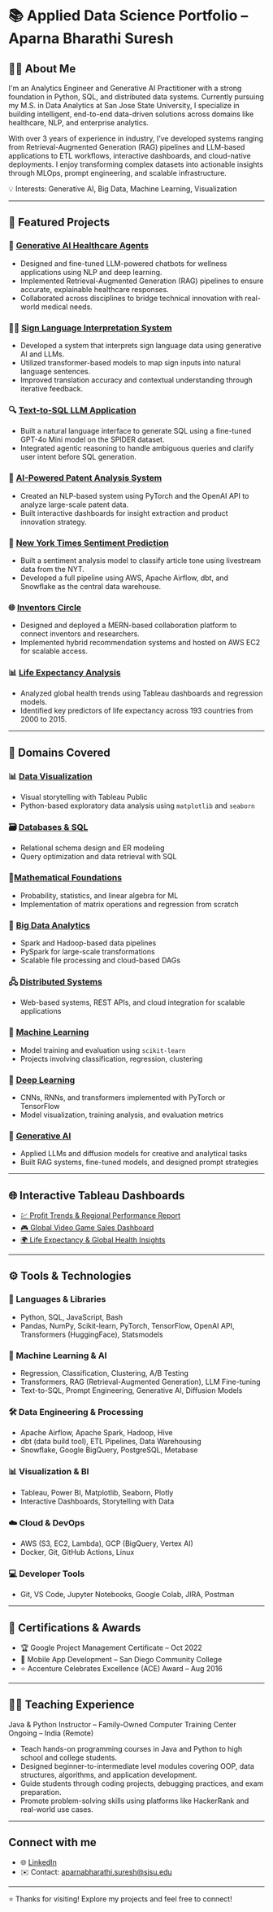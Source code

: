 # 📚 Applied Data Science Portfolio – Aparna Bharathi Suresh

## 👩‍💼 About Me

I'm an Analytics Engineer and Generative AI Practitioner with a strong foundation in Python, SQL, and distributed data systems. Currently pursuing my M.S. in Data Analytics at San Jose State University, I specialize in building intelligent, end-to-end data-driven solutions across domains like healthcare, NLP, and enterprise analytics.

With over 3 years of experience in industry, I’ve developed systems ranging from Retrieval-Augmented Generation (RAG) pipelines and LLM-based applications to ETL workflows, interactive dashboards, and cloud-native deployments. I enjoy transforming complex datasets into actionable insights through MLOps, prompt engineering, and scalable infrastructure.

💡 Interests: Generative AI, Big Data, Machine Learning, Visualization  

---

## 💼 Featured Projects

### 🧬 [Generative AI Healthcare Agents](https://github.com/AparnaBharathiSuresh/data-analytics-masters-portfolio/tree/main/Generative%20AI%20Healthcare%20Agents)

- Designed and fine-tuned LLM-powered chatbots for wellness applications using NLP and deep learning.
- Implemented Retrieval-Augmented Generation (RAG) pipelines to ensure accurate, explainable healthcare responses.
- Collaborated across disciplines to bridge technical innovation with real-world medical needs.

### 🧏‍♀️ [Sign Language Interpretation System](https://github.com/AparnaBharathiSuresh/data-analytics-masters-portfolio/tree/main/DeepLearning/Project_SignLanguage)

- Developed a system that interprets sign language data using generative AI and LLMs.
- Utilized transformer-based models to map sign inputs into natural language sentences.
- Improved translation accuracy and contextual understanding through iterative feedback.

### 🔍 [Text-to-SQL LLM Application](https://github.com/AparnaBharathiSuresh/data-analytics-masters-portfolio/tree/main/GenAI/Project_TextToSQL)

- Built a natural language interface to generate SQL using a fine-tuned GPT-4o Mini model on the SPIDER dataset.
- Integrated agentic reasoning to handle ambiguous queries and clarify user intent before SQL generation.

### 🧠 [AI-Powered Patent Analysis System](https://github.com/AparnaBharathiSuresh/data-analytics-masters-portfolio/tree/main/BigDataAnalytics/Project)

- Created an NLP-based system using PyTorch and the OpenAI API to analyze large-scale patent data.
- Built interactive dashboards for insight extraction and product innovation strategy.

### 📰 [New York Times Sentiment Prediction](https://github.com/AparnaBharathiSuresh/data-analytics-masters-portfolio/tree/main/DatabaseSystems/NewYorkTimes_Analysis)

- Built a sentiment analysis model to classify article tone using livestream data from the NYT.
- Developed a full pipeline using AWS, Apache Airflow, dbt, and Snowflake as the central data warehouse.

### 🌐 [Inventors Circle](https://github.com/AparnaBharathiSuresh/data-analytics-masters-portfolio/tree/main/DistributedSystems/Project-InventorsCircle)

- Designed and deployed a MERN-based collaboration platform to connect inventors and researchers.
- Implemented hybrid recommendation systems and hosted on AWS EC2 for scalable access.

### 📊 [Life Expectancy Analysis](https://github.com/AparnaBharathiSuresh/data-analytics-masters-portfolio/tree/main/MachineLearning/Project_LifeExpectancy)

- Analyzed global health trends using Tableau dashboards and regression models.
- Identified key predictors of life expectancy across 193 countries from 2000 to 2015.

---

## 🧠 Domains Covered

### 📊 [Data Visualization](https://github.com/AparnaBharathiSuresh/data-analytics-masters-portfolio/tree/main/DataVisualization)

- Visual storytelling with Tableau Public
- Python-based exploratory data analysis using `matplotlib` and `seaborn`

### 🗃️ [Databases & SQL](https://github.com/AparnaBharathiSuresh/data-analytics-masters-portfolio/tree/main/DatabaseSystems)

- Relational schema design and ER modeling
- Query optimization and data retrieval with SQL

### 📐[Mathematical Foundations](https://github.com/AparnaBharathiSuresh/data-analytics-masters-portfolio/tree/main/MathematicalMethodsforDataAnalytics)

- Probability, statistics, and linear algebra for ML
- Implementation of matrix operations and regression from scratch

### 🧵 [Big Data Analytics](https://github.com/AparnaBharathiSuresh/data-analytics-masters-portfolio/tree/main/BigDataAnalytics)

- Spark and Hadoop-based data pipelines
- PySpark for large-scale transformations
- Scalable file processing and cloud-based DAGs

### 🖧 [Distributed Systems](https://github.com/AparnaBharathiSuresh/data-analytics-masters-portfolio/tree/main/DistributedSystems)

- Web-based systems, REST APIs, and cloud integration for scalable applications

### 🧠 [Machine Learning](https://github.com/AparnaBharathiSuresh/data-analytics-masters-portfolio/tree/main/MachineLearning)

- Model training and evaluation using `scikit-learn`
- Projects involving classification, regression, clustering

### 🤖 [Deep Learning](https://github.com/AparnaBharathiSuresh/data-analytics-masters-portfolio/tree/main/DeepLearning)

- CNNs, RNNs, and transformers implemented with PyTorch or TensorFlow
- Model visualization, training analysis, and evaluation metrics

### 🧬 [Generative AI](https://github.com/AparnaBharathiSuresh/data-analytics-masters-portfolio/tree/main/GenAI)

- Applied LLMs and diffusion models for creative and analytical tasks
- Built RAG systems, fine-tuned models, and designed prompt strategies

---

## 🌐 Interactive Tableau Dashboards

- [💹 Profit Trends & Regional Performance Report](https://public.tableau.com/views/Assignment4_AparnaSuresh/Story1)
- [🎮 Global Video Game Sales Dashboard](https://public.tableau.com/app/profile/aparna.bharathi.suresh/viz/Assignment1_Aparna_17087304538840/Story1)
- [🌍 Life Expectancy & Global Health Insights](https://public.tableau.com/views/DATA_230_Project/Story1?:language=en-US&publish=yes&:sid=&:display_count=n&:origin=viz_share_link)

---

## ⚙️ Tools & Technologies

### 🧪 Languages & Libraries

- Python, SQL, JavaScript, Bash
- Pandas, NumPy, Scikit-learn, PyTorch, TensorFlow, OpenAI API, Transformers (HuggingFace), Statsmodels

### 🧠 Machine Learning & AI

- Regression, Classification, Clustering, A/B Testing
- Transformers, RAG (Retrieval-Augmented Generation), LLM Fine-tuning
- Text-to-SQL, Prompt Engineering, Generative AI, Diffusion Models

### 🛠️ Data Engineering & Processing

- Apache Airflow, Apache Spark, Hadoop, Hive
- dbt (data build tool), ETL Pipelines, Data Warehousing
- Snowflake, Google BigQuery, PostgreSQL, Metabase

### 📊 Visualization & BI

- Tableau, Power BI, Matplotlib, Seaborn, Plotly
- Interactive Dashboards, Storytelling with Data

### ☁️ Cloud & DevOps

- AWS (S3, EC2, Lambda), GCP (BigQuery, Vertex AI)
- Docker, Git, GitHub Actions, Linux

### 💻 Developer Tools

- Git, VS Code, Jupyter Notebooks, Google Colab, JIRA, Postman

---

## 🏅 Certifications & Awards

- 🏆 Google Project Management Certificate – Oct 2022
- 📱 Mobile App Development – San Diego Community College
- ⭐ Accenture Celebrates Excellence (ACE) Award – Aug 2016

---

## 👩‍🏫 Teaching Experience

Java & Python Instructor – Family-Owned Computer Training Center
Ongoing – India (Remote)

- Teach hands-on programming courses in Java and Python to high school and college students.
- Designed beginner-to-intermediate level modules covering OOP, data structures, algorithms, and application development.
- Guide students through coding projects, debugging practices, and exam preparation.
- Promote problem-solving skills using platforms like HackerRank and real-world use cases.

---

## Connect with me

- 🌐 [LinkedIn](https://www.linkedin.com/in/aparna-suresh-4520512a3/)  
- ✉️ Contact: aparnabharathi.suresh@sjsu.edu

---

⭐ Thanks for visiting! Explore my projects and feel free to connect!
